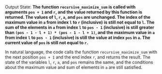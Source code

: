 Output State: **The function `recursive_maximize_sum` is called with arguments `pos + 1` and `r`, and the value returned by this function is returned. The values of `l`, `r`, `a`, and `pos` are unchanged. The index of the maximum value in `a` from index `l` to `r` (inclusive) is still not equal to `l`. The sum of the elements in `a` from index `l` to `pos - 1` (inclusive) is still greater than `(pos - 1 - l + 1) * (pos - 1 - l + 1)`, and the maximum value in `a` from index `l` to `pos - 1` (inclusive) is still the value at index `pos` in `a`. The current value of `pos` is still not equal to `r`.**

In natural language, the code calls the function `recursive_maximize_sum` with the next position `pos + 1` and the end index `r`, and returns the result. The state of the variables `l`, `r`, `a`, and `pos` remains the same, and the conditions about the maximum value and sum of elements in `a` are still satisfied.